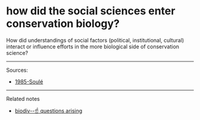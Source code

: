 # how did the social sciences enter conservation biology?
How did understandings of social factors (political, institutional, cultural) interact or influence efforts in the more biological side of conservation science?


---
Sources: 
- [1985-Soulé](1985-Soulé.md)

---

Related notes
- [biodiv--☝️ questions arising](biodiv--☝️%20questions%20arising.md)





